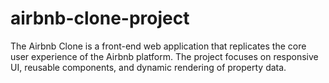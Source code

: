 # airbnb-clone-project
The Airbnb Clone is a front-end web application that replicates the core user experience of the Airbnb platform. The project focuses on responsive UI, reusable components, and dynamic rendering of property data.

